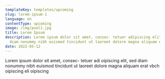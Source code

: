 ```yaml
---
templateKey: templates/upcoming
slug: lorem-ipsum-1
language: en
contentType: upcoming
image: /img/pool1.jpg
title: Lorem Ipsum
description: Lorem ipsum dolor sit amet, consec- tetuer adipiscing elit, sed
  diam nonummy nibh euismod tincidunt ut laoreet dolore magna aliquam erat
date: 2022-05-12
---
```

Lorem ipsum dolor sit amet, consec- tetuer adi oipiscing elit, sed diam nonummy nibh euismod tincidunt ut laoreet dolore magna aliquam erat vbch oipiscing eli oipiscing